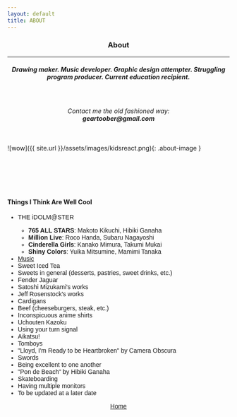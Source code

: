 ```yaml
---
layout: default
title: ABOUT
---
```


<h3><p style="text-align: center;">About</p></h3>
<hr>
<h5><p style="text-align: center;">Drawing maker. Music developer. Graphic design attempter. Struggling program producer. Current education recipient.</p></h5>
<br>
<h6><p style="text-align: center;">Contact me the old fashioned way:
	<br>
	<b>geartoober@gmail.com</b></p></h6>
<br>
![wow]({{ site.url }}/assets/images/kidsreact.png){: .about-image }
<br>
<br>
<br>
<br>
<br>
<br>
<h4>Things I Think Are Well Cool</h4>

<ul style="font-family: 'Kosugi', sans-serif;">
<li>THE iDOLM@STER</li>
  <ul>
  <li><b>765 ALL STARS</b>: Makoto Kikuchi, Hibiki Ganaha</li>
  <li><b>Million Live</b>: Roco Handa, Subaru Nagayoshi</li>
  <li><b>Cinderella Girls</b>: Kanako Mimura, Takumi Mukai</li>
  <li><b>Shiny Colors</b>: Yuika Mitsumine, Mamimi Tanaka</li>
  </ul>
<li><a href="http://rateyourmusic.com/~Youkai" target="_blank">Music</a></li>
<li>Sweet Iced Tea</li>
<li>Sweets in general (desserts, pastries, sweet drinks, etc.)</li>
<li>Fender Jaguar</li>
<li>Satoshi Mizukami's works</li>
<li>Jeff Rosenstock's works</li>
<li>Cardigans</li>
<li>Beef (cheeseburgers, steak, etc.)</li>
<li>Inconspicuous anime shirts</li>
<li>Uchouten Kazoku</li>
<li>Using your turn signal</li>
<li>Aikatsu!</li>
<li>Tomboys</li>
<li>"Lloyd, I'm Ready to be Heartbroken" by Camera Obscura</li>
<li>Swords</li>
<li>Being excellent to one another</li>
<li>"Pon de Beach" by Hibiki Ganaha</li> 
<li>Skateboarding</li>
<li>Having multiple monitors</li>
<li>To be updated at a later date</li>
</ul>

<p style="text-align: center; font-family: 'Kosugi', sans-serif;"><a href="{{ site.baseurl }}{% link index.html %}">Home</a></p>
